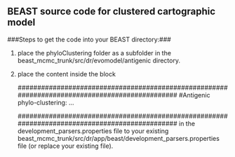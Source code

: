 ## BEAST source code for clustered cartographic model

###Steps to get the code into your BEAST directory:###
1. place the phyloClustering folder as a subfolder in the beast_mcmc_trunk/src/dr/evomodel/antigenic directory.
2. place the content inside the block 
	 
	###############################################################################################
	#Antigenic phylo-clustering:
	...

	###############################################################################################	
in the development_parsers.properties file to your existing beast_mcmc_trunk/src/dr/app/beast/development_parsers.properties file (or replace your existing file).
    



